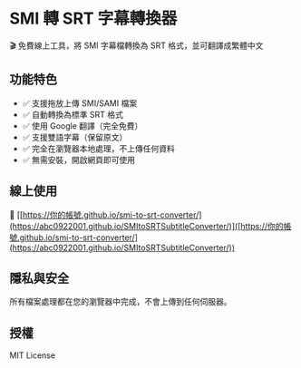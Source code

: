 # SMI 轉 SRT 字幕轉換器

🎬 免費線上工具，將 SMI 字幕檔轉換為 SRT 格式，並可翻譯成繁體中文

## 功能特色

- ✅ 支援拖放上傳 SMI/SAMI 檔案
- ✅ 自動轉換為標準 SRT 格式
- ✅ 使用 Google 翻譯（完全免費）
- ✅ 支援雙語字幕（保留原文）
- ✅ 完全在瀏覽器本地處理，不上傳任何資料
- ✅ 無需安裝，開啟網頁即可使用

## 線上使用

🔗 [[https://你的帳號.github.io/smi-to-srt-converter/](https://abc0922001.github.io/SMItoSRTSubtitleConverter/)]([https://你的帳號.github.io/smi-to-srt-converter/](https://abc0922001.github.io/SMItoSRTSubtitleConverter/))

## 隱私與安全

所有檔案處理都在您的瀏覽器中完成，不會上傳到任何伺服器。

## 授權

MIT License
